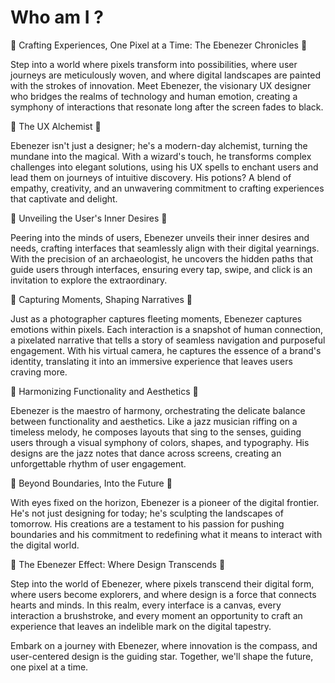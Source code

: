 # Who am I ?

🎨 Crafting Experiences, One Pixel at a Time: The Ebenezer Chronicles 🎨

Step into a world where pixels transform into possibilities, where user journeys are meticulously woven, and where digital landscapes are painted with the strokes of innovation. Meet Ebenezer, the visionary UX designer who bridges the realms of technology and human emotion, creating a symphony of interactions that resonate long after the screen fades to black.

🚀 The UX Alchemist 🚀

Ebenezer isn't just a designer; he's a modern-day alchemist, turning the mundane into the magical. With a wizard's touch, he transforms complex challenges into elegant solutions, using his UX spells to enchant users and lead them on journeys of intuitive discovery. His potions? A blend of empathy, creativity, and an unwavering commitment to crafting experiences that captivate and delight.

🔮 Unveiling the User's Inner Desires 🔮

Peering into the minds of users, Ebenezer unveils their inner desires and needs, crafting interfaces that seamlessly align with their digital yearnings. With the precision of an archaeologist, he uncovers the hidden paths that guide users through interfaces, ensuring every tap, swipe, and click is an invitation to explore the extraordinary.

📸 Capturing Moments, Shaping Narratives 📸

Just as a photographer captures fleeting moments, Ebenezer captures emotions within pixels. Each interaction is a snapshot of human connection, a pixelated narrative that tells a story of seamless navigation and purposeful engagement. With his virtual camera, he captures the essence of a brand's identity, translating it into an immersive experience that leaves users craving more.

🎵 Harmonizing Functionality and Aesthetics 🎵

Ebenezer is the maestro of harmony, orchestrating the delicate balance between functionality and aesthetics. Like a jazz musician riffing on a timeless melody, he composes layouts that sing to the senses, guiding users through a visual symphony of colors, shapes, and typography. His designs are the jazz notes that dance across screens, creating an unforgettable rhythm of user engagement.

🌌 Beyond Boundaries, Into the Future 🌌

With eyes fixed on the horizon, Ebenezer is a pioneer of the digital frontier. He's not just designing for today; he's sculpting the landscapes of tomorrow. His creations are a testament to his passion for pushing boundaries and his commitment to redefining what it means to interact with the digital world.

🌟 The Ebenezer Effect: Where Design Transcends 🌟

Step into the world of Ebenezer, where pixels transcend their digital form, where users become explorers, and where design is a force that connects hearts and minds. In this realm, every interface is a canvas, every interaction a brushstroke, and every moment an opportunity to craft an experience that leaves an indelible mark on the digital tapestry.

Embark on a journey with Ebenezer, where innovation is the compass, and user-centered design is the guiding star. Together, we'll shape the future, one pixel at a time.







